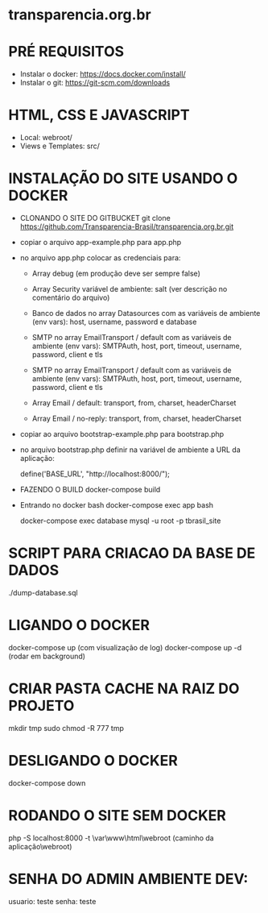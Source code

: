 # transparencia.org.br

# PRÉ REQUISITOS

-   Instalar o docker: https://docs.docker.com/install/
-   Instalar o git: https://git-scm.com/downloads

# HTML, CSS E JAVASCRIPT

-   Local: webroot/
-   Views e Templates: src/

# INSTALAÇÃO DO SITE USANDO O DOCKER

-   CLONANDO O SITE DO GITBUCKET
    git clone https://github.com/Transparencia-Brasil/transparencia.org.br.git

-   copiar o arquivo app-example.php para app.php

-   no arquivo app.php colocar as credenciais para:
  
    * Array debug (em produção deve ser sempre false)
    
    * Array Security variável de ambiente: salt (ver descrição no comentário do arquivo)
  
    * Banco de dados no array Datasources com as variáveis de ambiente (env vars): host, username, password e database

    * SMTP no array EmailTransport / default com as variáveis de ambiente (env vars): SMTPAuth, host, port, timeout, username, password, client e tls

    * SMTP no array EmailTransport / default com as variáveis de ambiente (env vars): SMTPAuth, host, port, timeout, username, password, client e tls

    * Array Email / default: transport, from, charset, headerCharset

    * Array Email / no-reply: transport, from, charset, headerCharset

-   copiar ao arquivo bootstrap-example.php para bootstrap.php

-   no arquivo bootstrap.php definir na variável de ambiente a URL da aplicação:

    define('BASE_URL', "http://localhost:8000/");

-   FAZENDO O BUILD
    docker-compose build

-   Entrando no docker bash
    docker-compose exec app bash

    docker-compose exec database mysql -u root -p tbrasil_site

# SCRIPT PARA CRIACAO DA BASE DE DADOS
./dump-database.sql

# LIGANDO O DOCKER

docker-compose up (com visualização de log)
docker-compose up -d (rodar em background)

# CRIAR PASTA CACHE NA RAIZ DO PROJETO
mkdir tmp
sudo chmod -R 777 tmp
# DESLIGANDO O DOCKER

docker-compose down

# RODANDO O SITE SEM DOCKER

php -S localhost:8000 -t \var\www\html\webroot (caminho da aplicação\webroot)

# SENHA DO ADMIN AMBIENTE DEV:

usuario: teste
senha: teste